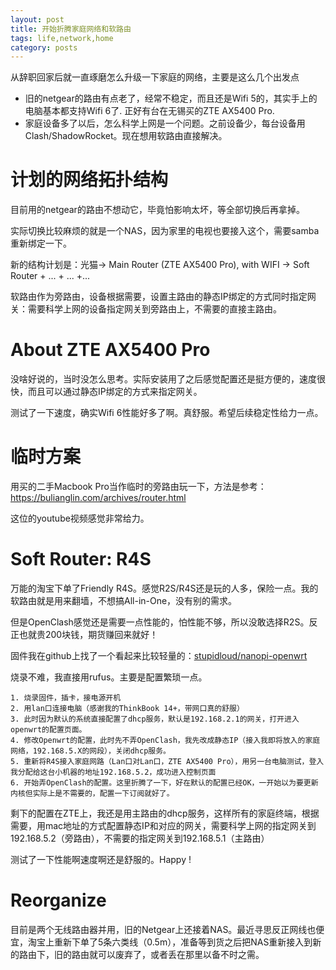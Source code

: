 ```yaml
---
layout: post
title: 开始折腾家庭网络和软路由
tags: life,network,home
category: posts
---
```


从辞职回家后就一直琢磨怎么升级一下家庭的网络，主要是这么几个出发点
- 旧的netgear的路由有点老了，经常不稳定，而且还是Wifi 5的，其实手上的电脑基本都支持Wifi 6了. 正好有台在无锡买的ZTE AX5400 Pro.
- 家庭设备多了以后，怎么科学上网是一个问题。之前设备少，每台设备用Clash/ShadowRocket。现在想用软路由直接解决。

# 计划的网络拓扑结构

目前用的netgear的路由不想动它，毕竟怕影响太坏，等全部切换后再拿掉。

实际切换比较麻烦的就是一个NAS，因为家里的电视也要接入这个，需要samba重新绑定一下。

新的结构计划是：光猫-> Main Router (ZTE AX5400 Pro), with WIFI -> Soft Router + ... + ... +... 

软路由作为旁路由，设备根据需要，设置主路由的静态IP绑定的方式同时指定网关：需要科学上网的设备指定网关到旁路由上，不需要的直接主路由。

# About ZTE AX5400 Pro
没啥好说的，当时没怎么思考。实际安装用了之后感觉配置还是挺方便的，速度很快，而且可以通过静态IP绑定的方式来指定网关。

测试了一下速度，确实Wifi 6性能好多了啊。真舒服。希望后续稳定性给力一点。

# 临时方案

用买的二手Macbook Pro当作临时的旁路由玩一下，方法是参考：https://bulianglin.com/archives/router.html

这位的youtube视频感觉非常给力。

# Soft Router: R4S

万能的淘宝下单了Friendly R4S。感觉R2S/R4S还是玩的人多，保险一点。我的软路由就是用来翻墙，不想搞All-in-One，没有别的需求。

但是OpenClash感觉还是需要一点性能的，怕性能不够，所以没敢选择R2S。反正也就贵200块钱，期货赚回来就好！

固件我在github上找了一个看起来比较轻量的：[stupidloud/nanopi-openwrt](https://github.com/stupidloud/nanopi-openwrt)

烧录不难，我直接用rufus。主要是配置繁琐一点。

    1. 烧录固件，插卡，接电源开机
    2. 用lan口连接电脑（感谢我的ThinkBook 14+，带网口真的舒服）
    3. 此时因为默认的系统直接配置了dhcp服务，默认是192.168.2.1的网关，打开进入openwrt的配置页面。
    4. 修改Openwrt的配置，此时先不弄OpenClash，我先改成静态IP（接入我即将放入的家庭网络，192.168.5.X的网段），关闭dhcp服务。
    5. 重新将R4S接入家庭网路（Lan口对Lan口，ZTE AX5400 Pro），用另一台电脑测试，登入我分配给这台小机器的地址192.168.5.2，成功进入控制页面
    6. 开始弄OpenClash的配置。这里折腾了一下，好在默认的配置已经OK，一开始以为要更新内核但实际上是不需要的，配置一下订阅就好了。

剩下的配置在ZTE上，我还是用主路由的dhcp服务，这样所有的家庭终端，根据需要，用mac地址的方式配置静态IP和对应的网关，需要科学上网的指定网关到192.168.5.2（旁路由），不需要的指定网关到192.168.5.1（主路由）

测试了一下性能啊速度啊还是舒服的。Happy !

# Reorganize

目前是两个无线路由器并用，旧的Netgear上还接着NAS。最近寻思反正网线也便宜，淘宝上重新下单了5条六类线（0.5m），准备等到货之后把NAS重新接入到新的路由下，旧的路由就可以废弃了，或者丢在那里以备不时之需。
